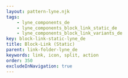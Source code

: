 ```yaml
---
layout: pattern-lyne.njk
tags: 
    - lyne_components_de
    - lyne_components_block_link_static_de
    - lyne_components_block_link_variants_de
key: block-link-static-lyne_de
title: Block-Link (Static)
parent: link-folder-lyne_de
keywords: link, icon, split, action
order: 350
excludeInNavigation: true
---
```

